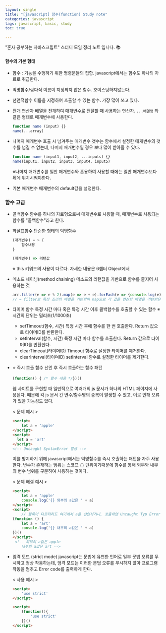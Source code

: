 ```yaml
---
layout: single
title: "[javascript] 함수(function) Study note"
categories: javascript
tags: javascript, basic, study
toc: true

---
```


"혼자 공부하는 자바스크립트" 스터디 모임 정리 노트 입니다. 📚

#### 함수의 기본 형태

- 함수 : 기능을 수행하기 위한 명령문들의 집합. 
  javascript에서는 함수도 하나의 자료로 취급한다.

- 익명함수/람다식
  이름이 지정되지 않은 함수. 호이스팅하지않는다.

- 선언적함수
  이름을 지정하여 호출할 수 있는 함수. 가장 많이 쓰고 있다.

- 전개 연산자
  배열을 전개하여 매개변수로 전달할 때 사용하는 연산자. `...배열명` 와 같은 형태로 매개변수에 사용한다.

  ```javascript
  function name (input) {}
  name(...array)
  ```

- 나머지 매개변수
  호출 시 넘겨주는 매개변수 갯수는 함수에서 설정한 매개변수의 갯수를 넘길 수 없는데, 나머지 매개변수일 경우 보다 많이 받아올 수 있다.

  ```javascript
  function name (input1, input2, ...inputs) {}
  name(input1, input2, input3, input4, input5)
  ```

  ※나머지 매개변수를 일반 매개변수와 혼용하여 사용할 때에는 일반 매개변수보다 뒤에 위치시켜야한다.

- 기본 매개변수
  매개변수의 default값을 설정한다.



### 함수 고급

- 콜백함수
  함수를 하나의 자료형으로써 매개변수로 사용할 때, 매개변수로 사용되는 함수를 "콜백함수"라고 한다.

- 화살표함수 
  단순한 형태의 익명함수

  ```javascript
  (매개변수) = > {
      함수내용
  }
  
  (매개변수) => 리턴값
  ```

  ※ this 키워드의 사용이 다르다. 자세한 내용은 6챕터 Object에서

- 메소드 체이닝(method chaining)
  메소드의 리턴값을 기반으로 함수를 줄지어 사용하는 것

  ```javascript
  arr.filter(e => e % 2).map(e => e + e).forEach(e => {console.log(e)})
  // → filter로 특정 조건의 배열을 리턴받아 map으로 각 값을 연산한 배열을 리턴받은 후 forEach로 해당 배열을 출력해준다.
  ```

- 타이머 함수
  특정 시간 마다 혹은 특정 시간 이후 콜백함수를 호출할 수 있는 함수
  ※ 시간의 단위는 밀리초(1/1000초)

  - setTimeout(함수, 시간)
    특정 시간 후에 함수를 한 번 호출한다. Return 값으로 타이머ID를 반환한다.
  - setInterval(함수, 시간)
    특정 시간 마다 함수를 호출한다. Return 값으로 타이머ID를 반환한다.
  - clearTimeout(타이머ID)
    Timeout 함수로 설정한 타이머를 제거한다.
  - clearInterval(타이며ID)
    setInterval 함수로 설정한 타이머를 제거한다.

- ⭐ 즉시 호출 함수 
  선언 후 즉시 호출하는 함수 패턴

  ```javascript
  (function() { /* 함수 내용 */})()
  ```

  웹 사이트를 구현할 때 일반적으로 여러개의 js 문서가 하나의 HTML 페이지에 사용된다. 
  때문에 각 js 문서 간 변수/함수명의 중복이 발생할 수 있고, 이로 인해 오류가 있을 가능성도 있다. 

  < 문제 예시 >

  ```html
  <script>
      let a = 'apple'
  </script>
  <script>
  	let a = 'art'
  </script>
  <!-- Uncaught SyntaxError 발생 -->
  ```

  이를 방지하기 위해 javascript에서는 익명함수를 즉시 호출하는 패턴을 자주 사용한다.
  변수가 존재하는 범위는 스코프 `{}` 단위이기때문에 함수를 통해 외부와 내부의 변수 범위를 구분하여 사용하는 것이다. 

  < 문제 해결 예시 > 

  ```html
  <script>
      let a = 'apple'
      console.log('{} 외부의 a값은 ' + a)
  </script>
  <script>
      // 블록이 다르더라도 여기에서 a를 선언하거나, 호출하면 Uncaught Typ Error 가 발생한다. 꼭 아래와 같이 스코프 안에 넣어주자.
  (function () {
      let a = 'art'
      console.log('{} 내부의 a값은 ' + a)
  })()
  </script>
   <!-- 외부의 a값은 apple
   	  내부의 a값은 art -->
  ```

- 엄격 모드 (strict mode)
  javascript는 문법에 유연한 언어로 일부 문법 오류를 무시하고 정상 작동하는데, 엄격 모드는 이러한 문법 오류를 무시하지 않아 프로그램 작동을 멈추고 Error code를 출력하게 한다.

  < 사용 예시 >

  ```html
  <script>
      'use strict'
  </script>
  
  <script>
      (function(){
          'use strict'
      })()
  </script>
  ```

  

  

